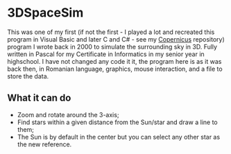 # 3DSpaceSim
This was one of my first (if not the first - I played a lot and recreated this program in Visual Basic and later C and C# - see my [Copernicus](https://github.com/marcfrincu/copernicus) repository) program I wrote back in 2000 to simulate the surrounding sky in 3D. Fully written in Pascal for my Certificate in Informatics in my senior year in highschool.
I have not changed any code it it, the program here is as it was back then, in Romanian language, graphics, mouse interaction, and a file to store the data.

## What it can do

- Zoom and rotate around the 3-axis;
- Find stars within a given distance from the Sun/star and draw a line to them;
- The Sun is by default in the center but you can select any other star as the new reference.
